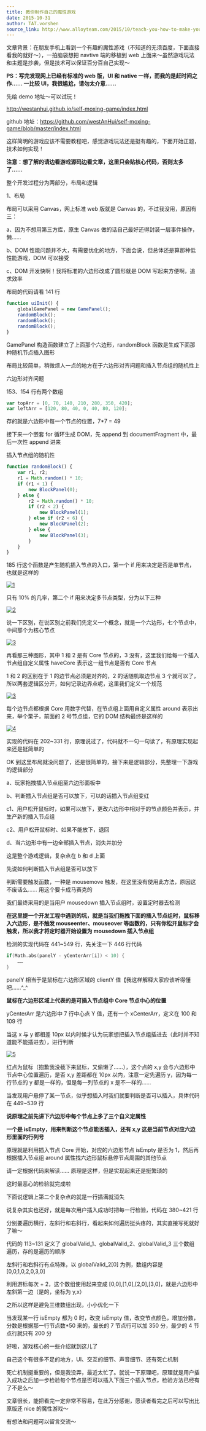 ```yaml
---
title: 教你制作自己的魔性游戏
date: 2015-10-31
author: TAT.vorshen
source_link: http://www.alloyteam.com/2015/10/teach-you-how-to-make-your-own-magic-game/
---
```


文章背景：在朋友手机上看到一个有趣的魔性游戏（不知道的无须百度，下面直接看我的就好～），一拍脑袋想把 navtive 端的移植到 web 上面来～虽然游戏玩法和主题是抄袭，但是技术可以保证百分百自己实现～

**PS：写完发现网上已经有标准的 web 版，UI 和 native 一样，而我的是赶时间之作…… 一比较 UI，我很尴尬，请勿太介意……**

先给 demo 地址～可以试玩！

<http://westanhui.github.io/self-moxing-game/index.html>

github 地址：<https://github.com/westAnHui/self-moxing-game/blob/master/index.html>

这样简明的游戏应该不需要教程吧，感觉游戏玩法还是挺有趣的，下面开始正题，技术如何实现！

**注意：想了解的请边看游戏源码边看文章，这里只会贴核心代码，否则太多了……**

整个开发过程分为两部分，布局和逻辑

1、布局

布局可以采用 Canvas，网上标准 web 版就是 Canvas 的，不过我没用，原因有三：

a、因为不想用第三方库，原生 Canvas 做的话自己最好还得封装一层事件操作，懒……

b、DOM 性能问题并不大，有需要优化的地方，下面会说，但总体还是算那种低性能游戏，DOM 可以接受

c、DOM 开发快啊！我将标准的六边形改成了圆形就是 DOM 写起来方便啊，追求效率

布局的代码请看 141 行

```javascript
function uiInit() {
    globalGamePanel = new GamePanel();
    randomBlock();
    randomBlock();
    randomBlock();
}
```

GamePanel 构造函数建立了上面那个六边形，randomBlock 函数是生成下面那种随机节点插入图形

布局比较简单，稍微烦人一点的地方在于六边形对齐问题和插入节点组的随机性上

六边形对齐问题

153、154 行有两个数组

```javascript
var topArr = [0, 70, 140, 210, 280, 350, 420];
var leftArr = [120, 80, 40, 0, 40, 80, 120];
```

存的就是六边形中每一个节点的位置，7\*7 = 49

接下来一个嵌套 for 循环生成 DOM，先 append 到 documentFragment 中，最后一次性 append 进来

插入节点组的随机性

```javascript
function randomBlock() {
    var r1, r2;
    r1 = Math.random() * 10;
    if (r1 < 1) {
        new BlockPanel(0);
    } else {
        r2 = Math.random() * 10;
        if (r2 < 2) {
            new BlockPanel(1);
        } else if (r2 < 6) {
            new BlockPanel(2);
        } else {
            new BlockPanel(3);
        }
    }
}
```

185 行这个函数是产生随机插入节点的入口，第一个 if 用来决定是否是单节点，也就是这样的

[![1](http://www.alloyteam.com/wp-content/uploads/2015/10/15.png)](http://www.alloyteam.com/wp-content/uploads/2015/10/15.png)

只有 10% 的几率，第二个 if 用来决定多节点类型，分为以下三种

[![2](http://www.alloyteam.com/wp-content/uploads/2015/10/21-300x95.png)](http://www.alloyteam.com/wp-content/uploads/2015/10/21.png)

说一下区别，在说区别之前我们先定义一个概念，就是一个六边形，七个节点中，中间那个为核心节点

[![3](http://www.alloyteam.com/wp-content/uploads/2015/10/31.png)](http://www.alloyteam.com/wp-content/uploads/2015/10/31.png)

再看那三种图形，其中 1 和 2 是有 Core 节点的，3 没有，这里我们给每一个插入节点组自定义属性 haveCore 表示这一组节点是否有 Core 节点

1 和 2 的区别在于 1 的边节点必须是对齐的，2 的话随机取边节点 3 个就可以了，所以两套逻辑区分开，如何记录边界点呢，这里我们定义一个规范

[![3](http://www.alloyteam.com/wp-content/uploads/2015/10/32.png)](http://www.alloyteam.com/wp-content/uploads/2015/10/32.png)

每个边节点都根据 Core 用数字代替，在节点组上面用自定义属性 around 表示出来，举个栗子，前面的 2 号节点组，它的 DOM 结构最终是这样的

[![4](http://www.alloyteam.com/wp-content/uploads/2015/10/46-300x65.png)](http://www.alloyteam.com/wp-content/uploads/2015/10/46.png)

实现的代码在 202~331 行，原理说过了，代码就不一句一句读了，有原理实现起来还是挺简单的

OK 到这里布局就没问题了，还是很简单的，接下来是逻辑部分，先整理一下游戏的逻辑部分

a、玩家拖拽插入节点组至六边形面板中

b、判断插入节点组是否可以放下，可以的话插入节点组变红

c1、用户松开鼠标时，如果可以放下，更改六边形中相对于的节点颜色并表示，并生产新的插入节点组

c2、用户松开鼠标时、如果不能放下，退回

d、当六边形中有一边全部插入节点，消失并加分

这是整个游戏逻辑，复杂点在 b 和 d 上面

先说如何判断插入节点组是否可以放下

判断需要触发函数，一种是 mousemove 触发，在这里没有使用此方法，原因这不废话么…… 用这个要卡成马赛克的

我们最终采用的是当用户 mousedown 插入节点组时，设置定时器去检测

**在这里提一个开发工程中遇到的坑，就是当我们拖拽下面的插入节点组时，鼠标移入六边形，是不触发 mouseenter、mouseover 等函数的，只有你松开鼠标才会触发，所以我才将定时器开始设置为 mousedown 插入节点组**

检测的实现代码在 441~549 行，先关注一下 446 行代码

```c
if(Math.abs(panelY - yCenterArr[i]) < 10) {
    ……
}
```

panelY 相当于是鼠标在六边形区域的 clientY 值【我这样解释大家应该听得懂吧……^\_^

**鼠标在六边形区域上代表的是可插入节点组中 Core 节点中心的位置**

yCenterArr 是六边形中 7 行中心点 Y 值，还有一个 xCenterArr，定义在 100 和 109 行

当这 x 与 y 都相差 10px 以内时候才认为玩家想把插入节点组插进去（此时并不知道能不能插进去），进行判断

[![5](http://www.alloyteam.com/wp-content/uploads/2015/10/5-300x243.png)](http://www.alloyteam.com/wp-content/uploads/2015/10/5.png)

红点为鼠标（抱歉我没截下来鼠标，又偷懒了……），这个点的 x,y 会与六边形中节点中心位置遍历，是否 x,y 差距都在 10px 以内，注意一定先遍历 y，因为每一行节点的 y 都是一样的，但是每一列节点的 x 是不一样的……

当发现用户悬停了某一节点，似乎想插入时我们就要判断是否可以插入，具体代码在 449~539 行

**说原理之前先讲下六边形中每个节点上多了三个自义定属性**

**一个是 isEmpty，用来判断这个节点能否插入，还有 x,y 这是当前节点对应六边形里面的行列号**

原理就是利用插入节点 Core 开始，对应的六边形节点 isEmpty 是否为 1，然后再根据插入节点组 around 属性找六边形鼠标悬停节点周围的其他节点

请一定根据代码来解读…… 原理是这样，但是实现起来还是挺繁琐的

这时最恶心的检验就完成啦

下面说逻辑上第二个复杂点的就是一行插满就消失

说复杂其实也还好，就是每次用户插入成功时把每一行检验，代码在 380~421 行

分别要遍历横行，左斜行和右斜行，看起来如何遍历挺头疼的，其实直接写死就好了嘛～

代码的 113~131 定义了 globalValid_1、globalValid_2、globalValid_3 三个数组遍历，存的是遍历的顺序

左斜行和右斜行有点特殊，以 globalValid_2\[0] 为例，数组内容是 \[0,0,1,0,2,0,3,0]

利用游标每次 + 2，这个数组使用起来变成 \[0,0],\[1,0],\[2,0],\[3,0]，就是六边形中左斜第一边（是的，坐标为 y,x）

之所以这样是避免三维数组出现，小小优化一下

当发现某一行 isEmpty 都为 0 时，改变 isEmpty 值，改变节点颜色，增加分数，分数是根据那一行节点数\*50 来的，最长的 7 节点行可以加 350 分，最少的 4 节点行就只有 200 分

好啦，游戏核心的一些介绍就到这儿了

自己这个有很多不足的地方，UI、交互的细节、声音细节、还有死亡机制

死亡机制挺重要的，但是我没弄，最近太忙了。就说一下原理吧，原理就是用户插入成功之后加一步检验每个节点是否可以插入下面三个插入节点，检验方法已经有了不是么～

文章很长，能把看完一定非常不容易，在此万分感谢，愿读者看完之后可以写出比原版还 nice 的魔性游戏～

有想法和问题可以留言交流～
